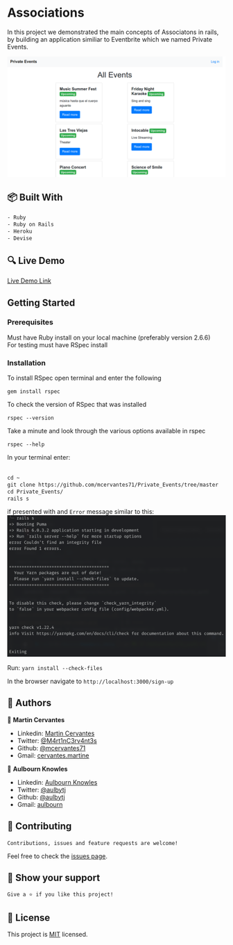 # Associations

In this project we demonstrated the main concepts of Associatons in rails, by building an application similiar to Eventbrite which we named Private Events.

![screenshot](./app/assets/images/ScreenShot.png)

## :package: Built With

    - Ruby
    - Ruby on Rails
    - Heroku
    - Devise

## :mag: Live Demo

[Live Demo Link](https://private-events-project.herokuapp.com/)

## Getting Started

### Prerequisites

Must have Ruby install on your local machine (preferably version 2.6.6)\
For testing must have RSpec install

### Installation

To install RSpec open terminal and enter the following

```
gem install rspec
```

To check the version of RSpec that was installed

```
rspec --version
```

Take a minute and look through the various options available in rspec

```
rspec --help
```

In your terminal enter:

```

cd ~
git clone https://github.com/mcervantes71/Private_Events/tree/master
cd Private_Events/
rails s
```

if presented with and `Error` message similar to this:
![image](./app/assets/images/error.png)

Run:
`yarn install --check-files`

In the browser navigate to `http://localhost:3000/sign-up`

## :busts_in_silhouette: Authors

👤 **Martin Cervantes**

- Linkedin: [Martin Cervantes](https://www.linkedin.com/in/cervantesmartin/)
- Twitter: [@M4rt1nC3rv4nt3s](https://twitter.com/M4rt1nC3rv4nt3s)
- Github: [@mcervantes71](https://github.com/mcervantes71)
- Gmail: [cervantes.martine](mailto:cervantes.martine@gmail.com)

👤 **Aulbourn Knowles**

- Linkedin: [Aulbourn Knowles](https://www.linkedin.com/in/aulbourn-knowles)
- Twitter: [@aulbytj](https://twitter.com/aulbytj)
- Github: [@aulbytj](https://github.com/aulbytj)
- Gmail: [aulbourn](mailto:aulbourn@gmail.com)

## 🤝 Contributing

    Contributions, issues and feature requests are welcome!

Feel free to check the [issues page](https://github.com/mcervantes71/Members_Only/issues).

## :star2: Show your support

    Give a ⭐️ if you like this project!

## 📝 License

This project is [MIT](lic.url) licensed.
